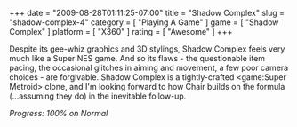 +++
date = "2009-08-28T01:11:25-07:00"
title = "Shadow Complex"
slug = "shadow-complex-4"
category = [ "Playing A Game" ]
game = [ "Shadow Complex" ]
platform = [ "X360" ]
rating = [ "Awesome" ]
+++

Despite its gee-whiz graphics and 3D stylings, Shadow Complex feels very much like a Super NES game.  And so its flaws - the questionable item pacing, the occasional glitches in aiming and movement, a few poor camera choices - are forgivable.  Shadow Complex is a tightly-crafted <game:Super Metroid> clone, and I'm looking forward to how Chair builds on the formula (...assuming they do) in the inevitable follow-up.

<i>Progress: 100% on Normal</i>